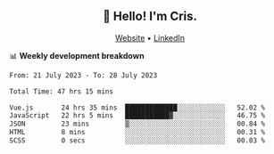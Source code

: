 
<h2 align="center">👋 Hello! I'm Cris.</h2>
<p align="center">
  <a href="https://www.criscunas.dev">Website</a> •
  <a href="https://www.linkedin.com/in/cristophercunas/">LinkedIn</a> 
</p>


📊 **Weekly development breakdown**
<!--START_SECTION:waka-->

```txt
From: 21 July 2023 - To: 28 July 2023

Total Time: 47 hrs 15 mins

Vue.js       24 hrs 35 mins  █████████████░░░░░░░░░░░░   52.02 %
JavaScript   22 hrs 5 mins   ███████████▓░░░░░░░░░░░░░   46.75 %
JSON         23 mins         ▒░░░░░░░░░░░░░░░░░░░░░░░░   00.84 %
HTML         8 mins          ░░░░░░░░░░░░░░░░░░░░░░░░░   00.31 %
SCSS         0 secs          ░░░░░░░░░░░░░░░░░░░░░░░░░   00.03 %
```

<!--END_SECTION:waka-->
